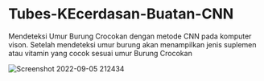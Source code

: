 # Tubes-KEcerdasan-Buatan-CNN
Mendeteksi Umur Burung Crocokan dengan metode CNN pada komputer vison. Setelah mendeteksi umur burung akan menampilkan jenis suplemen atau vitamin yang cocok sesuai umur Burung Crocokan

![Screenshot 2022-09-05 212434](https://user-images.githubusercontent.com/112381720/188472985-955480c4-b61d-4cb4-86ca-916893f43d7d.jpg)

